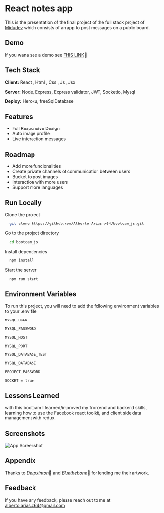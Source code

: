 
# React notes app

This is the presentation of the final project of the full stack project of [Midudev](https://www.youtube.com/watch?v=wTpuKOhGfJE&list=PLV8x_i1fqBw0Kn_fBIZTa3wS_VZAqddX7) which consists of an app to post messages on a public board.


## Demo

If you wana see a demo see [THIS LINK](https://note-app-x64.herokuapp.com/login)🔞


## Tech Stack

**Client:** React , Html , Css , Js , Jsx

**Server:** Node, Express, Express validator, JWT, Socketio, Mysql

**Deploy:** Heroku, freeSqlDatabase


## Features

- Full Responsive Design
- Auto image profile
- Live interaction messages


## Roadmap

- Add more funcionalities
- Create private channels of communication between users
- Bucket to post images
- Interaction with more users
- Support more languages


## Run Locally

Clone the project

```bash
  git clone https://github.com/Alberto-Arias-x64/bootcam_js.git
```

Go to the project directory

```bash
  cd bootcam_js
```

Install dependencies

```bash
  npm install
```

Start the server

```bash
  npm run start
```


## Environment Variables

To run this project, you will need to add the following environment variables to your .env file

`MYSQL_USER`

`MYSQL_PASSWORD`

`MYSQL_HOST`

`MYSQL_PORT`

`MYSQL_DATABASE_TEST`

`MYSQL_DATABASE`

`PROJECT_PASSWORD`

`SOCKET = true`


## Lessons Learned

with this bootcam I learned/improved my frontend and backend skills, learning how to use the Facebook react toolkit, and client side data management with redux.
## Screenshots

![App Screenshot](http://drive.google.com/uc?export=view&id=1-3EGr0Ju9MWOv7IrfasPblTrSVm7VHFn)


## Appendix

Thanks to [*Derpxinton*](https://twitter.com/derpixon)🔞 and [*Bluethebone*](https://twitter.com/bluethebone)🔞 for lending me their artwork.



## Feedback

If you have any feedback, please reach out to me at alberto.arias.x64@gmail.com
